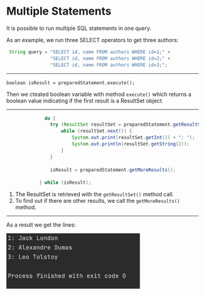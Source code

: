 # Multiple Statements

It is possible to run multiple SQL statements in one query.

As an example, we run three SELECT operators to get three authors:

```java
 String query = "SELECT id, name FROM authors WHERE id=1;" +
                "SELECT id, name FROM authors WHERE id=2;" +
                "SELECT id, name FROM authors WHERE id=3;";
```

---

```boolean isResult = preparedStatement.execute();```

Then we cteated boolean variable with method ```execute()``` which returns a boolean value indicating if the first result is a ResultSet object.

---

```java
              do {
                try (ResultSet resultSet = preparedStatement.getResultSet()) {
                    while (resultSet.next()) {
                        System.out.print(resultSet.getInt(1) + ": ");
                        System.out.println(resultSet.getString(2));
                    }
                }

                isResult = preparedStatement.getMoreResults();

            } while (isResult);
```

1. The ResultSet is retrieved with the ```getResultSet()``` method call. 
2. To find out if there are other results, we call the ```getMoreResults()``` method.

---

As a result we get the lines:

<img src="https://github.com/bbogdasha/jdbcPostgreSQL/blob/main/multipleStatements/screen/multipleStatements.png" width="350px">
